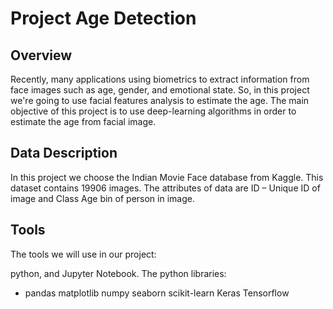 # Project Age Detection 
## Overview
Recently, many applications using biometrics to extract information from face images such as age, gender, and emotional state. So, in this project we're going to use facial features analysis to estimate the age. The main objective of this project is to use deep-learning algorithms in order to estimate the age from facial image.

## Data Description
In this project we choose the Indian Movie Face database from Kaggle.
This dataset contains 19906 images. The attributes of data are ID – Unique ID of image and Class Age bin of person in image.
## Tools
The tools we will use in our project:

python, and Jupyter Notebook.
The python libraries:

- pandas
matplotlib
numpy
seaborn
scikit-learn
Keras
Tensorflow

